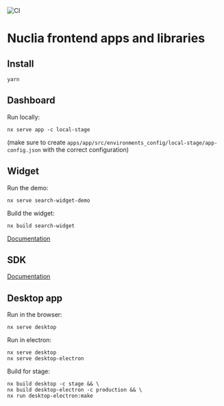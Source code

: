 ![CI](https://github.com/nuclia/frontend/actions/workflows/deploy.yml/badge.svg)

# Nuclia frontend apps and libraries

## Install

```
yarn
```

## Dashboard

Run locally:

```
nx serve app -c local-stage
```

(make sure to create `apps/app/src/environments_config/local-stage/app-config.json` with the correct configuration)

## Widget

Run the demo:

```
nx serve search-widget-demo
```

Build the widget:

```
nx build search-widget
```

[Documentation](https://docs.nuclia.dev/docs/widget/api)

## SDK

[Documentation](https://docs.nuclia.dev/docs/sdk)

## Desktop app

Run in the browser:

```
nx serve desktop
```

Run in electron:

```
nx serve desktop
nx serve desktop-electron
```

Build for stage:

```
nx build desktop -c stage && \
nx build desktop-electron -c production && \
nx run desktop-electron:make
```
